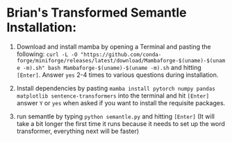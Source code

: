 # Brian's Transformed Semantle Installation:
1. Download and install mamba by opening a Terminal and pasting the
following:
`curl -L -O "https://github.com/conda-forge/miniforge/releases/latest/download/Mambaforge-$(uname)-$(uname -m).sh"
bash Mambaforge-$(uname)-$(uname -m).sh`
and hitting `[Enter]`. 
Answer `yes` 2-4 times to various questions during installation. 

2. Install dependencies by pasting `mamba install pytorch numpy pandas
   matplotlib sentence-transformers` into the terminal and hit
   `[Enter]` answer `Y` or `yes` when asked if you want to install the
   requisite packages. 

3. run semantle by typing `python semantle.py` and hitting `[Enter]`
   (It will take a bit longer the first time it runs because it needs
   to set up the word transformer, everything next will be faster)


